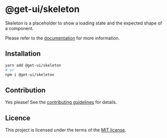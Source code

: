 # @get-ui/skeleton

Skeleton is a placeholder to show a loading state and the expected shape of a component.

Please refer to the [documentation](https://nextui.org/docs/components/skeleton) for more information.

## Installation

```sh
yarn add @get-ui/skeleton
# or
npm i @get-ui/skeleton
```

## Contribution

Yes please! See the
[contributing guidelines](https://github.com/get-ui/nextui/blob/master/CONTRIBUTING.md)
for details.

## Licence

This project is licensed under the terms of the
[MIT license](https://github.com/get-ui/nextui/blob/master/LICENSE).
